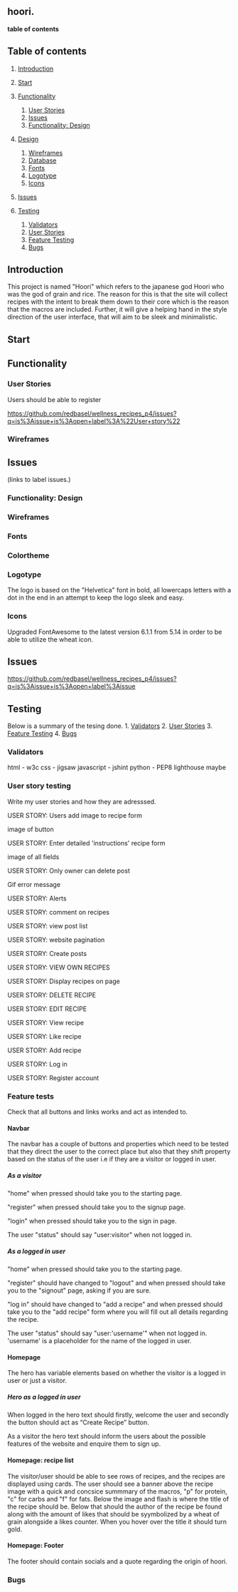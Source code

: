 ## hoori.

**table of contents**

## Table of contents
1. [Introduction](#Introduction)
2. [Start](#Start)
3. [Functionality](#Functionality)
    1. [User Stories](#User-Stories)
    2. [Issues](#Issues)
    3. [Functionality: Design](#Functionality:-Design)
4. [Design](#Design)
    1. [Wireframes](#Wireframes)
    2. [Database](#Database)
    3. [Fonts](#Fonts)
    4. [Logotype](#Logotypes)
    5. [Icons](#Icons) 

5. [Issues](#Issues)
6. [Testing](#Testing)
    1. [Validators](#Validators)
    2. [User Stories](#User-story-testing)
    3. [Feature Testing](#Feature-tests)
    4. [Bugs](#Bugs)






## Introduction

This project is named "Hoori" which refers to the japanese god Hoori who was the god of grain and rice. The reason for this is that the site will collect recipes with the intent to break them down to their core which is the reason that the macros are included. Further, it will give a helping hand in the style direction of the user interface, that will aim to be sleek and minimalistic. 

## Start

## Functionality

### User Stories

Users should be able to register

https://github.com/redbasel/wellness_recipes_p4/issues?q=is%3Aissue+is%3Aopen+label%3A%22User+story%22

### Wireframes

## Issues

(links to label issues.)

### Functionality: Design

### Wireframes

### Fonts

### Colortheme

### Logotype

The logo is based on the "Helvetica" font in bold, all lowercaps letters with a dot in the end in an attempt to keep the logo sleek and easy. 

### Icons

Upgraded FontAwesome to the latest version 6.1.1 from 5.14 in order to be able to utilize the wheat icon. 


## Issues

https://github.com/redbasel/wellness_recipes_p4/issues?q=is%3Aissue+is%3Aopen+label%3Aissue

## Testing

Below is a summary of the tesing done.
    1. [Validators](#Validators)
    2. [User Stories](#User-story-testing)
    3. [Feature Testing](#Feature-tests)
    4. [Bugs](#Bugs)

### Validators

html - w3c
css - jigsaw
javascript - jshint
python - PEP8
lighthouse maybe



### User story testing

Write my user stories and how they are adresssed.

USER STORY: Users add image to recipe form 

image of button

USER STORY: Enter detailed 'instructions' recipe form     

image of all fields

USER STORY: Only owner can delete post     

Gif error message

USER STORY: Alerts      

USER STORY: comment on recipes      

USER STORY: view post list      

USER STORY: website pagination      

USER STORY: Create posts      

USER STORY: VIEW OWN RECIPES   

USER STORY: Display recipes on page      

USER STORY: DELETE RECIPE      

USER STORY: EDIT RECIPE      

USER STORY: View recipe      

USER STORY: Like recipe      

USER STORY: Add recipe     

USER STORY: Log in     

USER STORY: Register account     




### Feature tests

Check that all buttons and links works and act as intended to. 

#### Navbar

The navbar has a couple of buttons and properties which need to be tested that they direct the user to the correct place but also that they shift property based on the status of the user i.e if they are a visitor or logged in user. 

##### As a visitor

"home" when pressed should take you to the starting page. 

"register" when pressed should take you to the signup page.

"login" when pressed should take you to the sign in page.

The user "status" should say "user:visitor" when not logged in.


##### As a logged in user

"home" when pressed should take you to the starting page. 

"register" should have changed to "logout" and when pressed should take you to the "signout" page, asking if you are sure.

"log in" should have changed to "add a recipe" and when pressed should take you to the "add recipe" form where you will fill out all details regarding the recipe. 

The user "status" should say "user:'username'" when not logged in. 'username' is a placeholder for the name of the logged in user. 

#### Homepage

The hero has variable elements based on whether the visitor is a logged in user or just a visitor.

##### Hero as a logged in user

When logged in the hero text should firstly, welcome the user and secondly the button should act as “Create Recipe” button. 

As a visitor the hero text should inform the users about the possible features of the website and enquire them to sign up.


#### Homepage: recipe list

The visitor/user should be able to see rows of recipes, and the recipes are displayed using cards. The user should see a banner above the recipe image with a quick and concsice summmary of the macros, "p" for protein, "c" for carbs and "f" for fats. Below the image and flash is where the title of the recipe should be. Below that should the author of the recipe be found along with the amount of likes that should be syymbolized by a wheat of grain alongside a likes counter. When you hover over the title it should turn gold. 

#### Homepage: Footer

The footer should contain socials and a quote regarding the origin of hoori. 


### Bugs



